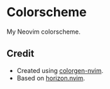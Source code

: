 # Colorscheme

My Neovim colorscheme.

## Credit

- Created using [colorgen-nvim](https://github.com/ChristianChiarulli/colorgen-nvim).
- Based on [horizon.nvim](https://github.com/lunarvim/horizon.nvim).
